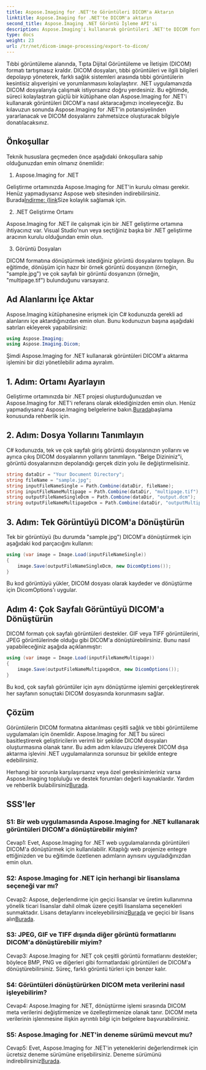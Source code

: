 ```yaml
---
title: Aspose.Imaging for .NET'te Görüntüleri DICOM'a Aktarın
linktitle: Aspose.Imaging for .NET'te DICOM'a aktarın
second_title: Aspose.Imaging .NET Görüntü İşleme API'si
description: Aspose.Imaging'i kullanarak görüntüleri .NET'te DICOM formatına nasıl aktaracağınızı öğrenin. Tıbbi görüntüleri zahmetsizce dönüştürün.
type: docs
weight: 23
url: /tr/net/dicom-image-processing/export-to-dicom/
---
```

Tıbbi görüntüleme alanında, Tıpta Dijital Görüntüleme ve İletişim (DICOM) formatı tartışmasız kraldır. DICOM dosyaları, tıbbi görüntüleri ve ilgili bilgileri depolayıp yöneterek, farklı sağlık sistemleri arasında tıbbi görüntülerin kesintisiz alışverişini ve yorumlanmasını kolaylaştırır. .NET uygulamanızda DICOM dosyalarıyla çalışmak istiyorsanız doğru yerdesiniz. Bu eğitimde, süreci kolaylaştıran güçlü bir kütüphane olan Aspose.Imaging for .NET'i kullanarak görüntüleri DICOM'a nasıl aktaracağımızı inceleyeceğiz. Bu kılavuzun sonunda Aspose.Imaging for .NET'in potansiyelinden yararlanacak ve DICOM dosyalarını zahmetsizce oluşturacak bilgiyle donatılacaksınız.

## Önkoşullar

Teknik hususlara geçmeden önce aşağıdaki önkoşullara sahip olduğunuzdan emin olmanız önemlidir:

1. Aspose.Imaging for .NET

 Geliştirme ortamınızda Aspose.Imaging for .NET'in kurulu olması gerekir. Henüz yapmadıysanız Aspose web sitesinden indirebilirsiniz. Burada[İndirme: {link](https://releases.aspose.com/imaging/net/)Size kolaylık sağlamak için.

2. .NET Geliştirme Ortamı

Aspose.Imaging for .NET ile çalışmak için bir .NET geliştirme ortamına ihtiyacınız var. Visual Studio'nun veya seçtiğiniz başka bir .NET geliştirme aracının kurulu olduğundan emin olun.

3. Görüntü Dosyaları

DICOM formatına dönüştürmek istediğiniz görüntü dosyalarını toplayın. Bu eğitimde, dönüşüm için hazır bir örnek görüntü dosyanızın (örneğin, "sample.jpg") ve çok sayfalı bir görüntü dosyanızın (örneğin, "multipage.tif") bulunduğunu varsayarız.

## Ad Alanlarını İçe Aktar

Aspose.Imaging kütüphanesine erişmek için C# kodunuzda gerekli ad alanlarını içe aktardığınızdan emin olun. Bunu kodunuzun başına aşağıdaki satırları ekleyerek yapabilirsiniz:

```csharp
using Aspose.Imaging;
using Aspose.Imaging.Dicom;
```

Şimdi Aspose.Imaging for .NET kullanarak görüntüleri DICOM'a aktarma işlemini bir dizi yönetilebilir adıma ayıralım.

## 1. Adım: Ortamı Ayarlayın

 Geliştirme ortamınızda bir .NET projesi oluşturduğunuzdan ve Aspose.Imaging for .NET'i referans olarak eklediğinizden emin olun. Henüz yapmadıysanız Aspose.Imaging belgelerine bakın.[Burada](https://reference.aspose.com/imaging/net/)başlama konusunda rehberlik için.

## 2. Adım: Dosya Yollarını Tanımlayın

C# kodunuzda, tek ve çok sayfalı giriş görüntü dosyalarınızın yollarını ve ayrıca çıkış DICOM dosyalarının yollarını tanımlayın. "Belge Dizininiz"i, görüntü dosyalarınızın depolandığı gerçek dizin yolu ile değiştirmelisiniz.

```csharp
string dataDir = "Your Document Directory";
string fileName = "sample.jpg";
string inputFileNameSingle = Path.Combine(dataDir, fileName);
string inputFileNameMultipage = Path.Combine(dataDir, "multipage.tif");
string outputFileNameSingleDcm = Path.Combine(dataDir, "output.dcm");
string outputFileNameMultipageDcm = Path.Combine(dataDir, "outputMultipage.dcm");
```

## 3. Adım: Tek Görüntüyü DICOM'a Dönüştürün

Tek bir görüntüyü (bu durumda "sample.jpg") DICOM'a dönüştürmek için aşağıdaki kod parçacığını kullanın:

```csharp
using (var image = Image.Load(inputFileNameSingle))
{
    image.Save(outputFileNameSingleDcm, new DicomOptions());
}
```

Bu kod görüntüyü yükler, DICOM dosyası olarak kaydeder ve dönüştürme için DicomOptions'ı uygular.

## Adım 4: Çok Sayfalı Görüntüyü DICOM'a Dönüştürün

DICOM formatı çok sayfalı görüntüleri destekler. GIF veya TIFF görüntülerini, JPEG görüntülerinde olduğu gibi DICOM'a dönüştürebilirsiniz. Bunu nasıl yapabileceğiniz aşağıda açıklanmıştır:

```csharp
using (var image = Image.Load(inputFileNameMultipage))
{
    image.Save(outputFileNameMultipageDcm, new DicomOptions());
}
```

Bu kod, çok sayfalı görüntüler için aynı dönüştürme işlemini gerçekleştirerek her sayfanın sonuçtaki DICOM dosyasında korunmasını sağlar.

## Çözüm

Görüntülerin DICOM formatına aktarılması çeşitli sağlık ve tıbbi görüntüleme uygulamaları için önemlidir. Aspose.Imaging for .NET bu süreci basitleştirerek geliştiricilerin verimli bir şekilde DICOM dosyaları oluşturmasına olanak tanır. Bu adım adım kılavuzu izleyerek DICOM dışa aktarma işlevini .NET uygulamalarınıza sorunsuz bir şekilde entegre edebilirsiniz.

 Herhangi bir sorunla karşılaşırsanız veya özel gereksinimleriniz varsa Aspose.Imaging topluluğu ve destek forumları değerli kaynaklardır. Yardım ve rehberlik bulabilirsiniz[Burada](https://forum.aspose.com/).

## SSS'ler

### S1: Bir web uygulamasında Aspose.Imaging for .NET kullanarak görüntüleri DICOM'a dönüştürebilir miyim?

Cevap1: Evet, Aspose.Imaging for .NET web uygulamalarında görüntüleri DICOM'a dönüştürmek için kullanılabilir. Kitaplığı web projenize entegre ettiğinizden ve bu eğitimde özetlenen adımların aynısını uyguladığınızdan emin olun.

### S2: Aspose.Imaging for .NET için herhangi bir lisanslama seçeneği var mı?

Cevap2: Aspose, değerlendirme için geçici lisanslar ve üretim kullanımına yönelik ticari lisanslar dahil olmak üzere çeşitli lisanslama seçenekleri sunmaktadır. Lisans detaylarını inceleyebilirsiniz[Burada](https://purchase.aspose.com/buy) ve geçici bir lisans alın[Burada](https://purchase.aspose.com/temporary-license/).

### S3: JPEG, GIF ve TIFF dışında diğer görüntü formatlarını DICOM'a dönüştürebilir miyim?

Cevap3: Aspose.Imaging for .NET çok çeşitli görüntü formatlarını destekler; böylece BMP, PNG ve diğerleri gibi formatlardaki görüntüleri de DICOM'a dönüştürebilirsiniz. Süreç, farklı görüntü türleri için benzer kalır.

### S4: Görüntüleri dönüştürürken DICOM meta verilerini nasıl işleyebilirim?

Cevap4: Aspose.Imaging for .NET, dönüştürme işlemi sırasında DICOM meta verilerini değiştirmenize ve özelleştirmenize olanak tanır. DICOM meta verilerinin işlenmesine ilişkin ayrıntılı bilgi için belgelere başvurabilirsiniz.

### S5: Aspose.Imaging for .NET'in deneme sürümü mevcut mu?

 Cevap5: Evet, Aspose.Imaging for .NET'in yeteneklerini değerlendirmek için ücretsiz deneme sürümüne erişebilirsiniz. Deneme sürümünü indirebilirsiniz[Burada](https://releases.aspose.com/).